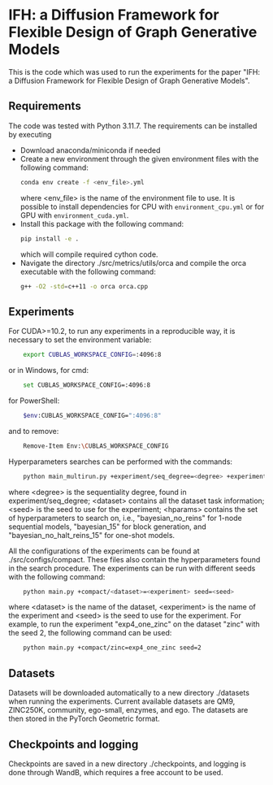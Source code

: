# IFH: a Diffusion Framework for Flexible Design of Graph Generative Models

This is the code which was used to run the experiments for the paper "IFH: a Diffusion Framework for Flexible Design of Graph Generative Models".

## Requirements

The code was tested with Python 3.11.7. The requirements can be installed by executing 
- Download anaconda/miniconda if needed
- Create a new environment through the given environment files with the following command:
    ```bash
    conda env create -f <env_file>.yml
    ```
    where \<env_file\> is the name of the environment file to use. It is possible to install dependencies for CPU with `environment_cpu.yml` or for GPU with `environment_cuda.yml`.
- Install this package with the following command:
    ```bash
    pip install -e .
    ```
    which will compile required cython code.
- Navigate the directory ./src/metrics/utils/orca and compile the orca executable with the following command:
    ```bash
    g++ -O2 -std=c++11 -o orca orca.cpp
    ```

## Experiments
For CUDA>=10.2, to run any experiments in a reproducible way, it is necessary to set the environment variable:
```bash
    export CUBLAS_WORKSPACE_CONFIG=:4096:8
```
or in Windows, for cmd:
```bash
    set CUBLAS_WORKSPACE_CONFIG=:4096:8
```
for PowerShell:
```bash
    $env:CUBLAS_WORKSPACE_CONFIG=":4096:8"
```
and to remove:
```bash
    Remove-Item Env:\CUBLAS_WORKSPACE_CONFIG
```

Hyperparameters searches can be performed with the commands:
```bash
    python main_multirun.py +experiment/seq_degree=<degree> +experiment/task=<dataset> seed=<seed> +modsel=<hparams>
```
where \<degree\> is the sequentiality degree, found in experiment/seq_degree; \<dataset\> contains all the dataset task information; \<seed\> is the seed to use for the experiment; \<hparams\> contains the set of hyperparameters to search on, i.e., "bayesian_no_reins" for 1-node sequential models, "bayesian_15" for block generation, and "bayesian_no_halt_reins_15" for one-shot models.

All the configurations of the experiments can be found at ./src/configs/compact. These files also contain the hyperparameters found in the search procedure. The experiments can be run with different seeds with the following command:
```bash
    python main.py +compact/<dataset>=<experiment> seed=<seed>
```
where \<dataset\> is the name of the dataset, \<experiment\> is the name of the experiment and \<seed\> is the seed to use for the experiment. For example, to run the experiment "exp4_one_zinc" on the dataset "zinc" with the seed 2, the following command can be used:
```bash
    python main.py +compact/zinc=exp4_one_zinc seed=2
```

## Datasets
Datasets will be downloaded automatically to a new directory ./datasets when running the experiments. Current available datasets are QM9, ZINC250K, community, ego-small, enzymes, and ego. The datasets are then stored in the PyTorch Geometric format.

## Checkpoints and logging
Checkpoints are saved in a new directory ./checkpoints, and logging is done through WandB, which requires a free account to be used.